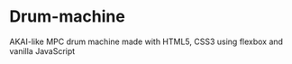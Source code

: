 # Drum-machine

AKAI-like MPC drum machine made with HTML5, CSS3 using flexbox and vanilla JavaScript
